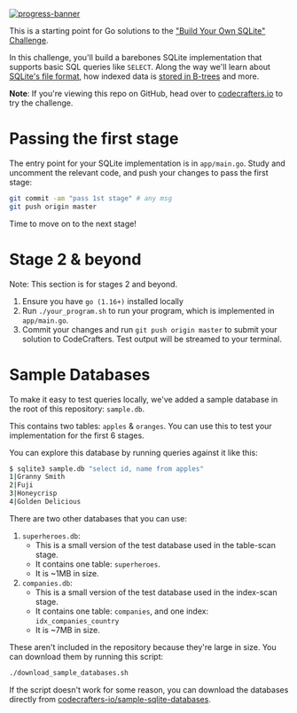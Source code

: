 [![progress-banner](https://backend.codecrafters.io/progress/sqlite/544d8bc5-2ab9-4172-8950-ae9cea43acfe)](https://app.codecrafters.io/users/codecrafters-bot?r=2qF)

This is a starting point for Go solutions to the
["Build Your Own SQLite" Challenge](https://codecrafters.io/challenges/sqlite).

In this challenge, you'll build a barebones SQLite implementation that supports
basic SQL queries like `SELECT`. Along the way we'll learn about
[SQLite's file format](https://www.sqlite.org/fileformat.html), how indexed data
is
[stored in B-trees](https://jvns.ca/blog/2014/10/02/how-does-sqlite-work-part-2-btrees/)
and more.

**Note**: If you're viewing this repo on GitHub, head over to
[codecrafters.io](https://codecrafters.io) to try the challenge.

# Passing the first stage

The entry point for your SQLite implementation is in `app/main.go`. Study and
uncomment the relevant code, and push your changes to pass the first stage:

```sh
git commit -am "pass 1st stage" # any msg
git push origin master
```

Time to move on to the next stage!

# Stage 2 & beyond

Note: This section is for stages 2 and beyond.

1. Ensure you have `go (1.16+)` installed locally
1. Run `./your_program.sh` to run your program, which is implemented in
   `app/main.go`.
1. Commit your changes and run `git push origin master` to submit your solution
   to CodeCrafters. Test output will be streamed to your terminal.

# Sample Databases

To make it easy to test queries locally, we've added a sample database in the
root of this repository: `sample.db`.

This contains two tables: `apples` & `oranges`. You can use this to test your
implementation for the first 6 stages.

You can explore this database by running queries against it like this:

```sh
$ sqlite3 sample.db "select id, name from apples"
1|Granny Smith
2|Fuji
3|Honeycrisp
4|Golden Delicious
```

There are two other databases that you can use:

1. `superheroes.db`:
   - This is a small version of the test database used in the table-scan stage.
   - It contains one table: `superheroes`.
   - It is ~1MB in size.
1. `companies.db`:
   - This is a small version of the test database used in the index-scan stage.
   - It contains one table: `companies`, and one index: `idx_companies_country`
   - It is ~7MB in size.

These aren't included in the repository because they're large in size. You can
download them by running this script:

```sh
./download_sample_databases.sh
```

If the script doesn't work for some reason, you can download the databases
directly from
[codecrafters-io/sample-sqlite-databases](https://github.com/codecrafters-io/sample-sqlite-databases).
